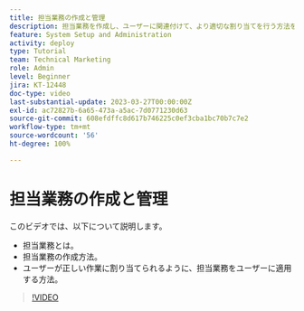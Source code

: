 ```yaml
---
title: 担当業務の作成と管理
description: 担当業務を作成し、ユーザーに関連付けて、より適切な割り当てを行う方法を説明します。
feature: System Setup and Administration
activity: deploy
type: Tutorial
team: Technical Marketing
role: Admin
level: Beginner
jira: KT-12448
doc-type: video
last-substantial-update: 2023-03-27T00:00:00Z
exl-id: ac72827b-6a65-473a-a5ac-7d0771230d63
source-git-commit: 608efdffc8d617b746225c0ef3cba1bc70b7c7e2
workflow-type: tm+mt
source-wordcount: '56'
ht-degree: 100%

---
```


# 担当業務の作成と管理

このビデオでは、以下について説明します。

* 担当業務とは。
* 担当業務の作成方法。
* ユーザーが正しい作業に割り当てられるように、担当業務をユーザーに適用する方法。

>[!VIDEO](https://video.tv.adobe.com/v/3416966/?quality=12&learn=on&enablevpops)
